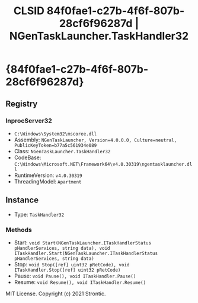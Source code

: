 ﻿---
title: "CLSID 84f0fae1-c27b-4f6f-807b-28cf6f96287d | NGenTaskLauncher.TaskHandler32"
excerpt: What is COM-Object CLSID 84f0fae1-c27b-4f6f-807b-28cf6f96287d?
---

# {84f0fae1-c27b-4f6f-807b-28cf6f96287d}


## Registry


### InprocServer32

* `C:\Windows\System32\mscoree.dll`
* Assembly: `NGenTaskLauncher, Version=4.0.0.0, Culture=neutral, PublicKeyToken=b77a5c561934e089`
* Class: `NGenTaskLauncher.TaskHandler32`
* CodeBase: `C:\Windows\Microsoft.NET\Framework64\v4.0.30319\ngentasklauncher.dll`
* RuntimeVersion: `v4.0.30319`
* ThreadingModel: `Apartment`

## Instance

* Type: `TaskHandler32`

### Methods

* Start: `void Start(NGenTaskLauncher.ITaskHandlerStatus pHandlerServices, string data), void ITaskHandler.Start(NGenTaskLauncher.ITaskHandlerStatus pHandlerServices, string data)`
* Stop: `void Stop([ref] uint32 pRetCode), void ITaskHandler.Stop([ref] uint32 pRetCode)`
* Pause: `void Pause(), void ITaskHandler.Pause()`
* Resume: `void Resume(), void ITaskHandler.Resume()`

MIT License. Copyright (c) 2021 Strontic.



